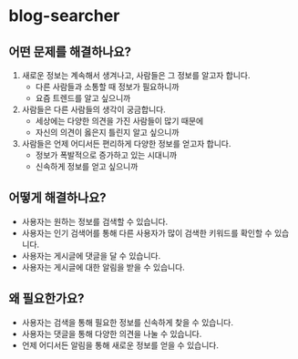 # blog-searcher

## 어떤 문제를 해결하나요?
1. 새로운 정보는 계속해서 생겨나고, 사람들은 그 정보를 알고자 합니다.
    - 다른 사람들과 소통할 때 정보가 필요하니까
    - 요즘 트렌드를 알고 싶으니까
2. 사람들은 다른 사람들의 생각이 궁금합니다.
    - 세상에는 다양한 의견을 가진 사람들이 많기 때문에
    - 자신의 의견이 옳은지 틀린지 알고 싶으니까
3. 사람들은 언제 어디서든 편리하게 다양한 정보를 얻고자 합니다.
    - 정보가 폭발적으로 증가하고 있는 시대니까
    - 신속하게 정보를 얻고 싶으니까

## 어떻게 해결하나요?
- 사용자는 원하는 정보를 검색할 수 있습니다.
- 사용자는 인기 검색어를 통해 다른 사용자가 많이 검색한 키워드를 확인할 수 있습니다.
- 사용자는 게시글에 댓글을 달 수 있습니다.
- 사용자는 게시글에 대한 알림을 받을 수 있습니다.

## 왜 필요한가요?
- 사용자는 검색을 통해 필요한 정보를 신속하게 찾을 수 있습니다.
- 사용자는 댓글을 통해 다양한 의견을 나눌 수 있습니다.
- 언제 어디서든 알림을 통해 새로운 정보를 얻을 수 있습니다.

